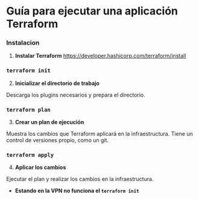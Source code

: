# Guía para ejecutar una aplicación Terraform

### Instalacion
1. **Instalar Terraform**
https://developer.hashicorp.com/terraform/install

### `terraform init`
2. **Inicializar el directorio de trabajo**

Descarga los plugins necesarios y prepara el directorio.

### `terraform plan`
3. **Crear un plan de ejecución**

Muestra los cambios que Terraform aplicará en la infraestructura. Tiene un control de versiones
propio, como un git.


### `terraform apply`
4. **Aplicar los cambios**

Ejecutar el plan y realizar los cambios en la infraestructura.

+ **Estando en la VPN no funciona el `terraform init`**